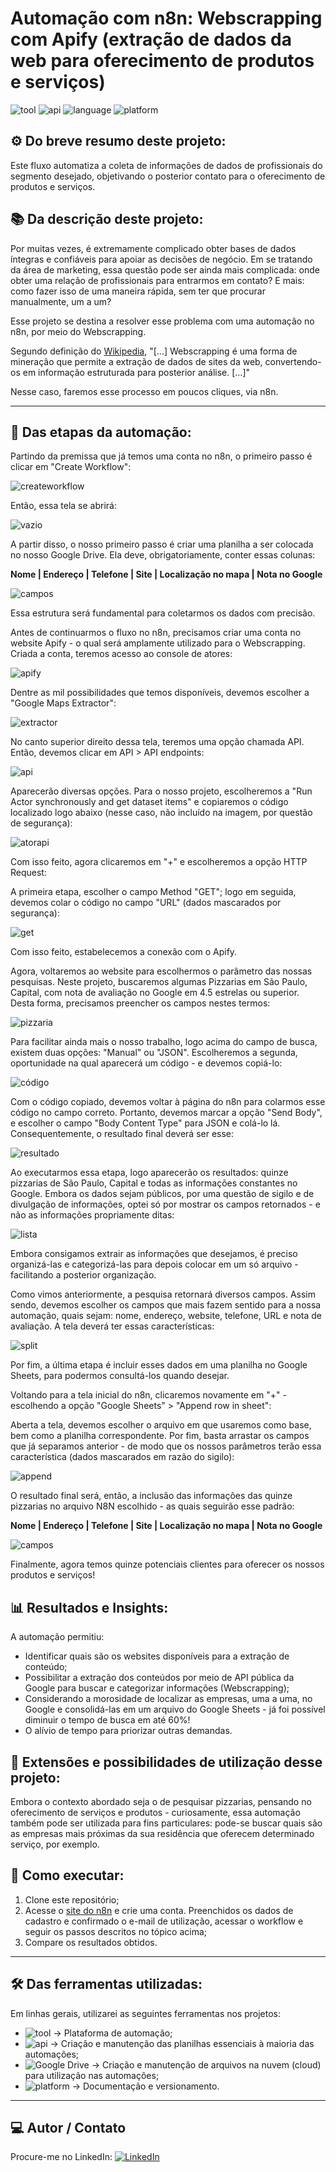 # Automação com n8n: Webscrapping com Apify (extração de dados da web para oferecimento de produtos e serviços)

![tool](https://img.shields.io/badge/tool-n8n-blue)
![api](https://img.shields.io/badge/API-Google%20Sheets-brightgreen)
![language](https://img.shields.io/badge/language-JavaScript-yellow)
![platform](https://img.shields.io/badge/platform-GitHub-lightgrey)

## ⚙ Do breve resumo deste projeto:

Este fluxo automatiza a coleta de informações de dados de profissionais do segmento desejado, objetivando o posterior contato para o oferecimento de produtos e serviços.

## 📚 Da descrição deste projeto:

Por muitas vezes, é extremamente complicado obter bases de dados íntegras e confiáveis para apoiar as decisões de negócio. Em se tratando da área de marketing, essa questão pode ser ainda mais complicada: onde obter uma relação de profissionais para entrarmos em contato? E mais: como fazer isso de uma maneira rápida, sem ter que procurar manualmente, um a um?

Esse projeto se destina a resolver esse problema com uma automação no n8n, por meio do Webscrapping.

Segundo definição do [Wikipedia](https://pt.wikipedia.org/wiki/Web_scraping), "[...] Webscrapping é uma forma de mineração que permite a extração de dados de sites da web, convertendo-os em informação estruturada para posterior análise. [...]"

Nesse caso, faremos esse processo em poucos cliques, via n8n.

---

## 🔎 Das etapas da automação:

Partindo da premissa que já temos uma conta no n8n, o primeiro passo é clicar em "Create Workflow":

![createworkflow](imagens/workflows.png)

Então, essa tela se abrirá:

![vazio](imagens/fluxo_vazio.png)

A partir disso, o nosso primeiro passo é criar uma planilha a ser colocada no nosso Google Drive. Ela deve, obrigatoriamente, conter essas colunas:

**Nome | Endereço | Telefone | Site | Localização no mapa | Nota no Google**

![campos](imagens/camposexcel.png)

Essa estrutura será fundamental para coletarmos os dados com precisão.

Antes de continuarmos o fluxo no n8n, precisamos criar uma conta no website Apify - o qual será amplamente utilizado para o Webscrapping. Criada a conta, teremos acesso ao console de atores:

![apify](imagens/atoresapify.png)

Dentre as mil possibilidades que temos disponíveis, devemos escolher a "Google Maps Extractor":

![extractor](imagens/mapsextractor.png)

No canto superior direito dessa tela, teremos uma opção chamada API. Então, devemos clicar em API > API endpoints:

![api](imagens/apiendpoints.png)

Aparecerão diversas opções. Para o nosso projeto, escolheremos a "Run Actor synchronously and get dataset items" e copiaremos o código localizado logo abaixo (nesse caso, não incluído na imagem, por questão de segurança):

![atorapi](imagens/atorapi.png)

Com isso feito, agora clicaremos em "+" e escolheremos a opção HTTP Request:

A primeira etapa, escolher o campo Method "GET"; logo em seguida, devemos colar o código no campo "URL" (dados mascarados por segurança):

![get](imagens/requestget.png)

Com isso feito, estabelecemos a conexão com o Apify.

Agora, voltaremos ao website para escolhermos o parâmetro das nossas pesquisas. Neste projeto, buscaremos algumas Pizzarias em São Paulo, Capital, com nota de avaliação no Google em 4.5 estrelas ou superior. Desta forma, precisamos preencher os campos nestes termos:

![pizzaria](imagens/pizzariaapi.png)

Para facilitar ainda mais o nosso trabalho, logo acima do campo de busca, existem duas opções: "Manual" ou "JSON". Escolheremos a segunda, oportunidade na qual aparecerá um código - e devemos copiá-lo:

![código](imagens/JSON.png)

Com o código copiado, devemos voltar à página do n8n para colarmos esse código no campo correto. Portanto, devemos marcar a opção "Send Body", e escolher o campo "Body Content Type" para JSON e colá-lo lá. Consequentemente, o resultado final deverá ser esse:

![resultado](imagens/httprequestfinal.png)

Ao executarmos essa etapa, logo aparecerão os resultados: quinze pizzarias de São Paulo, Capital e todas as informações constantes no Google. Embora os dados sejam públicos, por uma questão de sigilo e de divulgação de informações, optei só por mostrar os campos retornados - e não as informações propriamente ditas:

![lista](imagens/listapizzarias.png)

Embora consigamos extrair as informações que desejamos, é preciso organizá-las e categorizá-las para depois colocar em um só arquivo - facilitando a posterior organização.

Como vimos anteriormente, a pesquisa retornará diversos campos. Assim sendo, devemos escolher os campos que mais fazem sentido para a nossa automação, quais sejam: nome, endereço, website, telefone, URL e nota de avaliação. A tela deverá ter essas características:

![split](imagens/split.png)

Por fim, a última etapa é incluir esses dados em uma planilha no Google Sheets, para podermos consultá-los quando desejar.

Voltando para a tela inicial do n8n, clicaremos novamente em "+" - escolhendo a opção "Google Sheets" > "Append row in sheet":

Aberta a tela, devemos escolher o arquivo em que usaremos como base, bem como a planilha correspondente. Por fim, basta arrastar os campos que já separamos anterior - de modo que os nossos parâmetros terão essa característica (dados mascarados em razão do sigilo):

![append](imagens/append.png)

O resultado final será, então, a inclusão das informações das quinze pizzarias no arquivo N8N escolhido - as quais seguirão esse padrão:

**Nome | Endereço | Telefone | Site | Localização no mapa | Nota no Google**

![campos](imagens/camposexcel.png)

Finalmente, agora temos quinze potenciais clientes para oferecer os nossos produtos e serviços!

## 📊 Resultados e Insights:

A automação permitiu:

- Identificar quais são os websites disponíveis para a extração de conteúdo;
- Possibilitar a extração dos conteúdos por meio de API pública da Google para buscar e categorizar informações (Webscrapping);
- Considerando a morosidade de localizar as empresas, uma a uma, no Google e consolidá-las em um arquivo do Google Sheets - já foi possível diminuir o tempo de busca em até 60%!
- O alívio de tempo para priorizar outras demandas.

## 🔔 Extensões e possibilidades de utilização desse projeto:

Embora o contexto abordado seja o de pesquisar pizzarias, pensando no oferecimento de serviços e produtos - curiosamente, essa automação também pode ser utilizada para fins particulares: pode-se buscar quais são as empresas mais próximas da sua residência que oferecem determinado serviço, por exemplo.

## 🚀 Como executar:

1. Clone este repositório;
2. Acesse o [site do n8n](https://n8n.io/) e crie uma conta. Preenchidos os dados de cadastro e confirmado o e-mail de utilização, acessar o workflow e seguir os passos descritos no tópico acima;
3. Compare os resultados obtidos.

---

## 🛠 Das ferramentas utilizadas:

Em linhas gerais, utilizarei as seguintes ferramentas nos projetos:

- ![tool](https://img.shields.io/badge/tool-n8n-blue) → Plataforma de automação;
- ![api](https://img.shields.io/badge/API-Google%20Sheets-brightgreen) → Criação e manutenção das planilhas essenciais à maioria das automações;
- ![Google Drive](https://img.shields.io/badge/Google%20Drive-Storage-yellowgreen?logo=googledrive&logoColor=white) → Criação e manutenção de arquivos na nuvem (cloud) para utilização nas automações;
- ![platform](https://img.shields.io/badge/platform-GitHub-lightgrey) → Documentação e versionamento.

---

## 💻 Autor / Contato

Procure-me no LinkedIn: [![LinkedIn](https://img.shields.io/badge/LinkedIn-0077B5?style=for-the-badge&logo=linkedin&logoColor=white)](https://www.linkedin.com/in/ricardogarcia56/)
